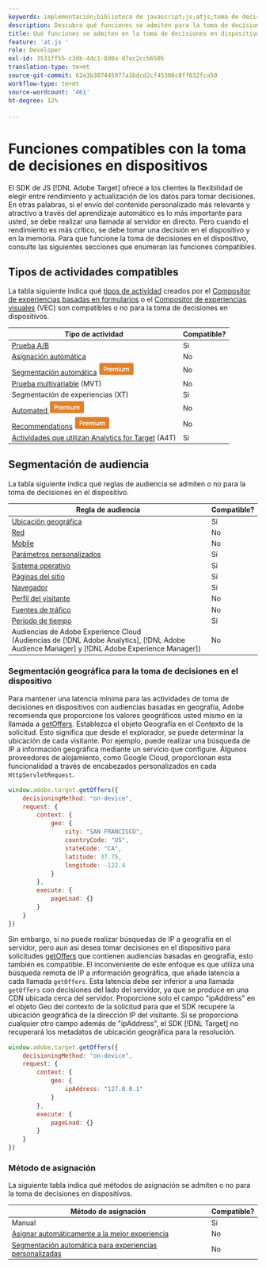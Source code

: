 ```yaml
---
keywords: implementación;biblioteca de javascript;js;atjs;toma de decisiones en el dispositivo;al tomar decisiones en el dispositivo;funciones compatibles
description: Descubra qué funciones se admiten para la toma de decisiones en dispositivos.
title: Qué funciones se admiten en la toma de decisiones en dispositivos
feature: 'at.js '
role: Developer
exl-id: 3531ff55-c3db-44c1-8d0a-d7ec2ccb6505
translation-type: tm+mt
source-git-commit: 62a3b387445977a1bdcd2cf45306c8ff032fca50
workflow-type: tm+mt
source-wordcount: '461'
ht-degree: 12%

---
```


# Funciones compatibles con la toma de decisiones en dispositivos

El SDK de JS [!DNL Adobe Target] ofrece a los clientes la flexibilidad de elegir entre rendimiento y actualización de los datos para tomar decisiones. En otras palabras, si el envío del contenido personalizado más relevante y atractivo a través del aprendizaje automático es lo más importante para usted, se debe realizar una llamada al servidor en directo. Pero cuando el rendimiento es más crítico, se debe tomar una decisión en el dispositivo y en la memoria. Para que funcione la toma de decisiones en el dispositivo, consulte las siguientes secciones que enumeran las funciones compatibles.

## Tipos de actividades compatibles

La tabla siguiente indica qué [tipos de actividad](/help/c-activities/target-activities-guide.md) creados por el [Compositor de experiencias basadas en formularios](/help/c-experiences/form-experience-composer.md) o el [Compositor de experiencias visuales](/help/c-experiences/c-visual-experience-composer/visual-experience-composer.md) (VEC) son compatibles o no para la toma de decisiones en dispositivos.

| Tipo de actividad | Compatible? |
| --- | --- |
| [Prueba A/B](/help/c-activities/t-test-ab/test-ab.md) | Sí |
| [Asignación automática](/help/c-activities/automated-traffic-allocation/automated-traffic-allocation.md) | No |
| [Segmentación automática](/help/c-activities/auto-target/auto-target-to-optimize.md) ![Premium](/help/assets/premium.png) | No |
| [Prueba multivariable](/help/c-activities/c-multivariate-testing/multivariate-testing.md) (MVT) | No |
| [](/help/c-activities/t-experience-target/experience-target.md)Segmentación de experiencias (XT) | Sí |
| [Automated ](/help/c-activities/t-automated-personalization/automated-personalization.md) ![PersonalizationPremium](/help/assets/premium.png) | No |
| [Recommendations](/help/c-recommendations/recommendations.md)  ![Premium](/help/assets/premium.png) | No |
| [Actividades que utilizan Analytics for Target](/help/c-integrating-target-with-mac/a4t/a4t.md)  (A4T) | Sí |

## Segmentación de audiencia

La tabla siguiente indica qué reglas de audiencia se admiten o no para la toma de decisiones en el dispositivo.

| Regla de audiencia | Compatible? |
| --- | --- |
| [Ubicación geográfica](/help/c-target/c-audiences/c-target-rules/geo.md) | Sí |
| [Red](/help/c-target/c-audiences/c-target-rules/network.md) | No |
| [Mobile](/help/c-target/c-audiences/c-target-rules/mobile.md) | No |
| [Parámetros personalizados](/help/c-target/c-audiences/c-target-rules/custom-parameters.md) | Sí |
| [Sistema operativo](/help/c-target/c-audiences/c-target-rules/operating-system.md) | Sí |
| [Páginas del sitio](/help/c-target/c-audiences/c-target-rules/site-pages.md) | Sí |
| [Navegador](/help/c-target/c-audiences/c-target-rules/browser.md) | Sí |
| [Perfil del visitante](/help/c-target/c-audiences/c-target-rules/visitor-profile.md) | No |
| [Fuentes de tráfico](/help/c-target/c-audiences/c-target-rules/traffic-sources.md) | No |
| [Periodo de tiempo](/help/c-target/c-audiences/c-target-rules/time-frame.md) | Sí |
| Audiencias de Adobe Experience Cloud<br>(Audiencias de [!DNL Adobe Analytics], [!DNL Adobe Audience Manager] y [!DNL Adobe Experience Manager]) | No |

### Segmentación geográfica para la toma de decisiones en el dispositivo

Para mantener una latencia mínima para las actividades de toma de decisiones en dispositivos con audiencias basadas en geografía, Adobe recomienda que proporcione los valores geográficos usted mismo en la llamada a [getOffers](/help/c-implementing-target/c-implementing-target-for-client-side-web/adobe-target-getoffers-atjs-2.md). Establezca el objeto Geografía en el Contexto de la solicitud. Esto significa que desde el explorador, se puede determinar la ubicación de cada visitante. Por ejemplo, puede realizar una búsqueda de IP a información geográfica mediante un servicio que configure. Algunos proveedores de alojamiento, como Google Cloud, proporcionan esta funcionalidad a través de encabezados personalizados en cada `HttpServletRequest`.

```javascript
window.adobe.target.getOffers({ 
	decisioningMethod: "on-device", 
	request: { 
		context: { 
			geo: { 
				city: "SAN FRANCISCO", 
				countryCode: "US", 
				stateCode: "CA", 
				latitude: 37.75, 
				longitude: -122.4 
			} 
		}, 
		execute: { 
			pageLoad: {} 
		} 
	} 
})
```

Sin embargo, si no puede realizar búsquedas de IP a geografía en el servidor, pero aun así desea tomar decisiones en el dispositivo para solicitudes [getOffers](/help/c-implementing-target/c-implementing-target-for-client-side-web/adobe-target-getoffers-atjs-2.md) que contienen audiencias basadas en geografía, esto también es compatible. El inconveniente de este enfoque es que utiliza una búsqueda remota de IP a información geográfica, que añade latencia a cada llamada `getOffers`. Esta latencia debe ser inferior a una llamada `getOffers` con decisiones del lado del servidor, ya que se produce en una CDN ubicada cerca del servidor. Proporcione solo el campo &quot;ipAddress&quot; en el objeto Geo del contexto de la solicitud para que el SDK recupere la ubicación geográfica de la dirección IP del visitante. Si se proporciona cualquier otro campo además de &quot;ipAddress&quot;, el SDK [!DNL Target] no recuperará los metadatos de ubicación geográfica para la resolución.

```javascript
window.adobe.target.getOffers({ 
	decisioningMethod: "on-device", 
	request: { 
		context: { 
			geo: { 
				ipAddress: "127.0.0.1" 
			} 
		}, 
		execute: { 
			pageLoad: {} 
		} 
	} 
})
```

### Método de asignación

La siguiente tabla indica qué métodos de asignación se admiten o no para la toma de decisiones en dispositivos.

| Método de asignación | Compatible? |
| --- | --- |
| Manual | Sí |
| [Asignar automáticamente a la mejor experiencia](/help/c-activities/automated-traffic-allocation/automated-traffic-allocation.md) | No |
| [Segmentación automática para experiencias personalizadas](/help/c-activities/auto-target/auto-target-to-optimize.md) | No |

